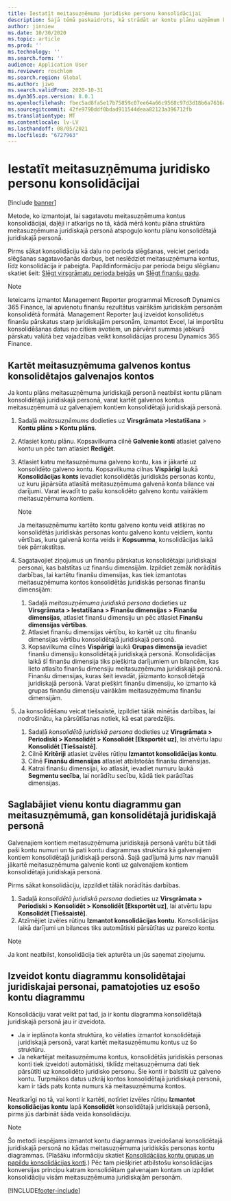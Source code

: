 ```yaml
---
title: Iestatīt meitasuzņēmuma juridisko personu konsolidācijai
description: Šajā tēmā paskaidrots, kā strādāt ar kontu plānu uzņēmum konsolidācijai.
author: jinniew
ms.date: 10/30/2020
ms.topic: article
ms.prod: ''
ms.technology: ''
ms.search.form: ''
audience: Application User
ms.reviewer: roschlom
ms.search.region: Global
ms.author: jiwo
ms.search.validFrom: 2020-10-31
ms.dyn365.ops.version: 8.0.1
ms.openlocfilehash: fbec5ad8fa5e17b75859c07ee64a66c9568c97d3d18b6a7616a64303d3a33f10
ms.sourcegitcommit: 42fe9790ddf0bdad911544deaa82123a396712fb
ms.translationtype: MT
ms.contentlocale: lv-LV
ms.lasthandoff: 08/05/2021
ms.locfileid: "6727963"
---
```

# <a name="set-up-a-subsidiary-legal-entity-for-consolidation"></a>Iestatīt meitasuzņēmuma juridisko personu konsolidācijai

[!include [banner](../includes/banner.md)]

Metode, ko izmantojat, lai sagatavotu meitasuzņēmuma kontus konsolidācijai, daļēji ir atkarīgs no tā, kādā mērā kontu plāna struktūra meitasuzņēmuma juridiskajā personā atspoguļo kontu plānu konsolidētajā juridiskajā personā.

Pirms sākat konsolidāciju kā daļu no perioda slēgšanas, veiciet perioda slēgšanas sagatavošanās darbus, bet neslēdziet meitasuzņēmuma kontus, līdz konsolidācija ir pabeigta. Papildinformāciju par perioda beigu slēgšanu skatiet šeit: [Slēgt virsgrāmatu perioda beigās](close-general-ledger-at-period-end.md) un [Slēgt finanšu gadu](tasks/close-fiscal-year.md).

> [!NOTE]
>  Ieteicams izmantot Management Reporter programmai Microsoft Dynamics 365 Finance, lai apvienotu finanšu rezultātus vairākām juridiskām personām konsolidētā formātā. Management Reporter ļauj izveidot konsolidētus finanšu pārskatus starp juridiskajām personām, izmantot Excel, lai importētu konsolidēšanas datus no citiem avotiem, un pārvērst summas jebkurā pārskatu valūtā bez vajadzības veikt konsolidācijas procesu Dynamics 365 Finance.

## <a name="map-subsidiary-main-accounts-to-consolidated-main-accounts"></a>Kartēt meitasuzņēmuma galvenos kontus konsolidētajos galvenajos kontos

Ja kontu plāns meitasuzņēmuma juridiskajā personā neatbilst kontu plānam konsolidētajā juridiskajā personā, varat kartēt galvenos kontus meitasuzņēmumā uz galvenajiem kontiem konsolidētajā juridiskajā personā.

1. Sadaļā *meitasuzņēmums* dodieties uz **Virsgrāmata \>Iestatīšana** \> **Kontu plāns \> Kontu plāns**.
2. Atlasiet kontu plānu. Kopsavilkuma cilnē **Galvenie konti** atlasiet galveno kontu un pēc tam atlasiet **Rediģēt**.
3. Atlasiet katru meitasuzņēmuma galveno kontu, kas ir jākartē uz konsolidēto galveno kontu. Kopsavilkuma cilnas **Vispārīgi** laukā **Konsolidācijas konts** ievadiet konsolidētās juridiskās personas kontu, uz kuru jāpārsūta atlasītā meitasuzņēmuma galvenā konta bilance vai darījumi. Varat ievadīt to pašu konsolidēto galveno kontu vairākiem meitasuzņēmuma kontiem.

    > [!NOTE]
    > Ja meitasuzņēmumu kartēto kontu galveno kontu veidi atšķiras no konsolidētās juridiskās personas kontu galveno kontu veidiem, kontu vērtības, kuru galvenā konta veids ir **Kopsumma**, konsolidācijas laikā tiek pārrakstītas.

4. Sagatavojiet ziņojumus un finanšu pārskatus konsolidētajai juridiskajai personai, kas balstītas uz finanšu dimensijām. Izpildiet zemāk norādītās darbības, lai kartētu finanšu dimensijas, kas tiek izmantotas meitasuzņēmuma kontos konsolidētās juridiskās personas finanšu dimensijām:

    1. Sadaļā *meitasuzņēmuma juridiskā persona* dodieties uz **Virsgrāmata \> Iestatīšana \> Finanšu dimensijas \> Finanšu dimensijas**, atlasiet finanšu dimensiju un pēc atlasiet **Finanšu dimensijas vērtības**.
    2. Atlasiet finanšu dimensijas vērtību, ko kartēt uz citu finanšu dimensijas vērtību konsolidētajā juridiskajā personā.
    3. Kopsavilkuma cilnes **Vispārīgi** laukā **Grupas dimensija** ievadiet finanšu dimensiju konsolidētajā juridiskajā personā. Konsolidācijas laikā šī finanšu dimensija tiks piešķirta darījumiem un bilancēm, kas lieto atlasīto finanšu dimensiju meitasuzņēmuma juridiskajā personā. Finanšu dimensijas, kuras šeit ievadāt, jāizmanto konsolidētajā juridiskajā personā. Varat piešķirt finanšu dimensiju, ko izmanto kā grupas finanšu dimensiju vairākām meitasuzņēmuma finanšu dimensijām.

5. Ja konsolidēšanu veicat tiešsaistē, izpildiet tālāk minētās darbības, lai nodrošinātu, ka pārsūtīšanas notiek, kā esat paredzējis.

    1. Sadaļā *konsolidētā juridiskā persona* dodieties uz **Virsgrāmata \> Periodiski \> Konsolidēt \> Konsolidēt \[Eksportēt uz\]**, lai atvērtu lapu **Konsolidēt \[Tiešsaistē\]**.
    2. Cilnē **Kritēriji** atlasiet izvēles rūtiņu **Izmantot konsolidācijas kontu**.
    3. Cilnē **Finanšu dimensijas** atlasiet atbilstošās finanšu dimensijas.
    4. Katrai finanšu dimensijai, ko atlasāt, ievadiet numuru laukā **Segmentu secība**, lai norādītu secību, kādā tiek parādītas dimensijas.

## <a name="maintain-the-same-chart-of-accounts-in-the-subsidiary-and-consolidated-legal-entities"></a>Saglabājiet vienu kontu diagrammu gan meitasuzņēmumā, gan konsolidētajā juridiskajā personā

Galvenajiem kontiem meitasuzņēmuma juridiskajā personā varētu būt tādi paši kontu numuri un tā pati kontu diagrammas struktūra kā galvenajiem kontiem konsolidētajā juridiskajā personā. Šajā gadījumā jums nav manuāli jākartē meitasuzņēmuma galvenie konti uz galvenajiem kontiem konsolidētajā juridiskajā personā.

Pirms sākat konsolidāciju, izpzildiet tālāk norādītās darbības.

1. Sadaļā *konsolidētā juridiskā persona* dodieties uz **Virsgrāmata \> Periodiski \> Konsolidēt \> Konsolidēt \[Eksportēt uz\]**, lai atvērtu lapu **Konsolidēt \[Tiešsaistē\]**.
2. Atzīmējiet izvēles rūtiņu **Izmantot konsolidācijas kontu**. Konsolidācijas laikā darījumi un bilances tiks automātiski pārsūtītas uz pareizo kontu.

> [!NOTE]
> Ja kont neatbilst, konsolidācija tiek apturēta un jūs saņemat ziņojumu.

## <a name="create-a-chart-of-accounts-for-the-consolidated-legal-entity-based-on-an-existing-chart-of-accounts"></a>Izveidot kontu diagrammu konsolidētajai juridiskajai personai, pamatojoties uz esošo kontu diagrammu

Konsolidāciju varat veikt pat tad, ja ir kontu diagramma konsolidētajā juridiskajā personā jau ir izveidota.

- Ja ir ieplānota konta struktūra, ko vēlaties izmantot konsolidētajā juridiskajā personā, varat kartēt meitasuzņēmumu kontus uz šo struktūru.
- Ja nekartējat meitasuzņēmuma kontus, konsolidētās juridiskās personas konti tiek izveidoti automātiski, tiklīdz meitasuzņēmuma dati tiek pārsūtīti uz konsolidēto juridisko personu. Šie konti ir balstīti uz galveno kontu. Turpmākos datus uzkrāj kontos konsolidētajā juridiskajā personā, kam ir tāds pats konta numurs kā meitasuzņēmuma kontos.

Neatkarīgi no tā, vai konti ir kartēti, notīriet izvēles rūtiņu **Izmantot konsolidācijas kontu** lapā **Konsolidēt** konsolidētajā juridiskajā personā, pirms jūs darbināt šāda veida konsolidāciju.

> [!NOTE]
> Šo metodi iespējams izmantot kontu diagrammas izveidošanai konsolidētajā juridiskajā personā no kādas meitasuzņēmuma juridiskās personas kontu diagrammas. (Plašāku informāciju skatiet [Konsolidācijas kontu grupas un papildu konsolidācijas konti](../budgeting/consolidation-account-groups-consolidation-accounts.md).) Pēc tam piešķiriet atbilstošu konsolidācijas konversijas principu katram konsolidētam galvenajam kontam un izpildiet konsolidāciju visām meitasuzņēmuma juridiskajām personām.


[!INCLUDE[footer-include](../../includes/footer-banner.md)]
